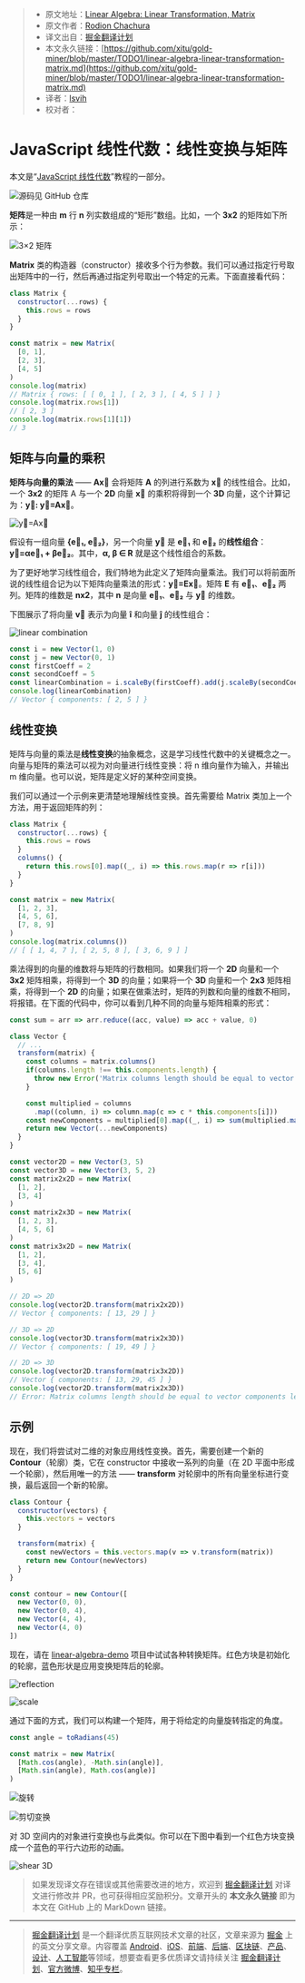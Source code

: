 > * 原文地址：[Linear Algebra: Linear Transformation, Matrix](https://medium.com/@geekrodion/linear-algebra-linear-transformation-matrix-2f4befc3c27b)
> * 原文作者：[Rodion Chachura](https://medium.com/@geekrodion)
> * 译文出自：[掘金翻译计划](https://github.com/xitu/gold-miner)
> * 本文永久链接：[https://github.com/xitu/gold-miner/blob/master/TODO1/linear-algebra-linear-transformation-matrix.md](https://github.com/xitu/gold-miner/blob/master/TODO1/linear-algebra-linear-transformation-matrix.md)
> * 译者：[lsvih](https://github.com/lsvih)
> * 校对者：

# JavaScript 线性代数：线性变换与矩阵

本文是“[JavaScript 线性代数](https://medium.com/@geekrodion/linear-algebra-with-javascript-46c289178c0)”教程的一部分。

![[源码见 GitHub 仓库](https://github.com/RodionChachura/linear-algebra)](https://cdn-images-1.medium.com/max/2000/1*4yaaTk2eqnmn19nyorh-HA.png)

**矩阵**是一种由 **m** 行 **n** 列实数组成的“矩形”数组。比如，一个 **3x2** 的矩阵如下所示：

![**3×2** 矩阵](https://cdn-images-1.medium.com/max/2000/1*wJjLyI2-iDRMaDqd2Sh0iw.jpeg)

**Matrix** 类的构造器（constructor）接收多个行为参数。我们可以通过指定行号取出矩阵中的一行，然后再通过指定列号取出一个特定的元素。下面直接看代码：

```JavaScript
class Matrix {
  constructor(...rows) {
    this.rows = rows
  }
}

const matrix = new Matrix(
  [0, 1],
  [2, 3],
  [4, 5]
)
console.log(matrix)
// Matrix { rows: [ [ 0, 1 ], [ 2, 3 ], [ 4, 5 ] ] }
console.log(matrix.rows[1])
// [ 2, 3 ]
console.log(matrix.rows[1][1])
// 3
```

## 矩阵与向量的乘积

**矩阵与向量的乘法** —— **Ax⃗** 会将矩阵 **A** 的列进行系数为 **x⃗** 的线性组合。比如，一个 **3x2** 的矩阵 A 与一个 **2D** 向量 **x⃗** 的乘积将得到一个 **3D** 向量，这个计算记为：**y⃗: y⃗=Ax⃗**。

![**y⃗=Ax⃗**](https://cdn-images-1.medium.com/max/2538/0*sa84p6WtAYoAB8u0)

假设有一组向量 **{e⃗₁, e⃗₂}**，另一个向量 **y⃗** 是 **e⃗₁** 和 **e⃗₂** 的**线性组合**：**y⃗=αe⃗₁ + βe⃗₂**。其中，**α, β ∈ R** 就是这个线性组合的系数。

为了更好地学习线性组合，我们特地为此定义了矩阵向量乘法。我们可以将前面所说的线性组合记为以下矩阵向量乘法的形式：**y⃗=Ex⃗**。矩阵 **E** 有 **e⃗₁**、**e⃗₂** 两列。矩阵的维数是 **nx2**，其中 **n** 是向量 **e⃗₁**、**e⃗₂** 与 **y⃗** 的维数。

下图展示了将向量 **v⃗** 表示为向量 **î** 和向量 **ĵ** 的线性组合：

![linear combination](https://cdn-images-1.medium.com/max/2000/1*OtdjxVPrwMaGSzUyc9wzdA.png)

```JavaScript
const i = new Vector(1, 0)
const j = new Vector(0, 1)
const firstCoeff = 2
const secondCoeff = 5
const linearCombination = i.scaleBy(firstCoeff).add(j.scaleBy(secondCoeff))
console.log(linearCombination)
// Vector { components: [ 2, 5 ] }
```

## 线性变换

矩阵与向量的乘法是**线性变换**的抽象概念，这是学习线性代数中的关键概念之一。向量与矩阵的乘法可以视为对向量进行线性变换：将 n 维向量作为输入，并输出 m 维向量。也可以说，矩阵是定义好的某种空间变换。

我们可以通过一个示例来更清楚地理解线性变换。首先需要给 Matrix 类加上一个方法，用于返回矩阵的列：

```JavaScript
class Matrix {
  constructor(...rows) {
    this.rows = rows
  }
  columns() {
    return this.rows[0].map((_, i) => this.rows.map(r => r[i]))
  }
}

const matrix = new Matrix(
  [1, 2, 3],
  [4, 5, 6],
  [7, 8, 9]
)
console.log(matrix.columns())
// [ [ 1, 4, 7 ], [ 2, 5, 8 ], [ 3, 6, 9 ] ]
```

乘法得到的向量的维数将与矩阵的行数相同。如果我们将一个 **2D** 向量和一个 **3x2** 矩阵相乘，将得到一个 **3D** 的向量；如果将一个 **3D** 向量和一个 **2x3** 矩阵相乘，将得到一个 **2D** 的向量；如果在做乘法时，矩阵的列数和向量的维数不相同，将报错。在下面的代码中，你可以看到几种不同的向量与矩阵相乘的形式：

```JavaScript
const sum = arr => arr.reduce((acc, value) => acc + value, 0)

class Vector {
  // ...
  transform(matrix) {
    const columns = matrix.columns()
    if(columns.length !== this.components.length) {
      throw new Error('Matrix columns length should be equal to vector components length.')
    }

    const multiplied = columns
      .map((column, i) => column.map(c => c * this.components[i]))
    const newComponents = multiplied[0].map((_, i) => sum(multiplied.map(column => column[i])))
    return new Vector(...newComponents)
  }
}

const vector2D = new Vector(3, 5)
const vector3D = new Vector(3, 5, 2)
const matrix2x2D = new Matrix(
  [1, 2],
  [3, 4]
)
const matrix2x3D = new Matrix(
  [1, 2, 3],
  [4, 5, 6]
)
const matrix3x2D = new Matrix(
  [1, 2],
  [3, 4],
  [5, 6]
)

// 2D => 2D
console.log(vector2D.transform(matrix2x2D))
// Vector { components: [ 13, 29 ] }

// 3D => 2D
console.log(vector3D.transform(matrix2x3D))
// Vector { components: [ 19, 49 ] }

// 2D => 3D
console.log(vector2D.transform(matrix3x2D))
// Vector { components: [ 13, 29, 45 ] }
console.log(vector2D.transform(matrix2x3D))
// Error: Matrix columns length should be equal to vector components length.
```

## 示例

现在，我们将尝试对二维的对象应用线性变换。首先，需要创建一个新的 **Contour**（轮廓）类，它在 constructor 中接收一系列的向量（在 2D 平面中形成一个轮廓），然后用唯一的方法 —— **transform** 对轮廓中的所有向量坐标进行变换，最后返回一个新的轮廓。

```JavaScript
class Contour {
  constructor(vectors) {
    this.vectors = vectors
  }

  transform(matrix) {
    const newVectors = this.vectors.map(v => v.transform(matrix))
    return new Contour(newVectors)
  }
}

const contour = new Contour([
  new Vector(0, 0),
  new Vector(0, 4),
  new Vector(4, 4),
  new Vector(4, 0)
])
```

现在，请在 [linear-algebra-demo](https://rodionchachura.github.io/linear-algebra/) 项目中试试各种转换矩阵。红色方块是初始化的轮廓，蓝色形状是应用变换矩阵后的轮廓。

![reflection](https://cdn-images-1.medium.com/max/2010/1*M60SUzpCBZIRfIZRb-QRBQ.png)

![scale](https://cdn-images-1.medium.com/max/2006/1*nuZwkcbpw0RMbl1DzuQrxQ.png)

通过下面的方式，我们可以构建一个矩阵，用于将给定的向量旋转指定的角度。

```JavaScript
const angle = toRadians(45)

const matrix = new Matrix(
  [Math.cos(angle), -Math.sin(angle)],
  [Math.sin(angle), Math.cos(angle)]
)
```

![旋转](https://cdn-images-1.medium.com/max/2002/1*vZ5Sblw5oPaq8OCw07ligg.png)

![剪切变换](https://cdn-images-1.medium.com/max/2004/1*naUftl-XYETBUtcAYujT0w.png)

对 3D 空间内的对象进行变换也与此类似。你可以在下图中看到一个红色方块变换成一个蓝色的平行六边形的动画。

![shear 3D](https://cdn-images-1.medium.com/max/2432/1*zoTrp_lm1p2HQClkaOdMOQ.gif)

> 如果发现译文存在错误或其他需要改进的地方，欢迎到 [掘金翻译计划](https://github.com/xitu/gold-miner) 对译文进行修改并 PR，也可获得相应奖励积分。文章开头的 **本文永久链接** 即为本文在 GitHub 上的 MarkDown 链接。

---

> [掘金翻译计划](https://github.com/xitu/gold-miner) 是一个翻译优质互联网技术文章的社区，文章来源为 [掘金](https://juejin.im) 上的英文分享文章。内容覆盖 [Android](https://github.com/xitu/gold-miner#android)、[iOS](https://github.com/xitu/gold-miner#ios)、[前端](https://github.com/xitu/gold-miner#前端)、[后端](https://github.com/xitu/gold-miner#后端)、[区块链](https://github.com/xitu/gold-miner#区块链)、[产品](https://github.com/xitu/gold-miner#产品)、[设计](https://github.com/xitu/gold-miner#设计)、[人工智能](https://github.com/xitu/gold-miner#人工智能)等领域，想要查看更多优质译文请持续关注 [掘金翻译计划](https://github.com/xitu/gold-miner)、[官方微博](http://weibo.com/juejinfanyi)、[知乎专栏](https://zhuanlan.zhihu.com/juejinfanyi)。
